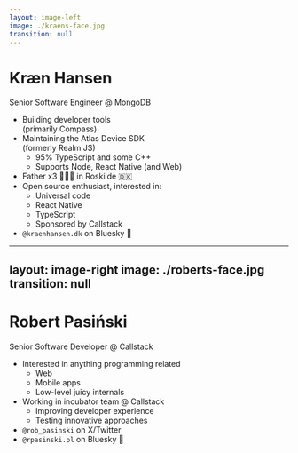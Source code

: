```yaml
---
layout: image-left
image: ./kraens-face.jpg
transition: null
---
```


# Kræn Hansen

Senior Software Engineer @ MongoDB

<v-clicks>

- Building developer tools<br>(primarily Compass)
- Maintaining the Atlas Device SDK<br>(formerly Realm JS)
  - 95% TypeScript and some C++
  - Supports Node, React Native (and Web)
- Father x3 👧👧👶 in Roskilde 🇩🇰
- Open source enthusiast, interested in:
  - Universal code
  - React Native
  - TypeScript
  - Sponsored by Callstack
- `@kraenhansen.dk` on Bluesky 🦋

</v-clicks>

<!--
First, a bit about myself.

[click] I help build developer tools at MongoDB, primarily Compass, an Electron based GUI to query and administer a database cluster.
[click] I help maintain the Atlas Device SDK for TypeScript (formerly Realm JS). Lots of TypeScript, a bit of C++, supports multiple runtime environments, operating systems and JavaScript engines.
[click] Outside of work, I'm a proud father of two 6yos and a 2yo toddler - all girls.
[click] Besides my work at MongoDB (where I work ~ 30 hours per week) and family I like to build in the public.
[click] Write to me on Bluesky - any feedback is appreciated.

-->

---
layout: image-right
image: ./roberts-face.jpg
transition: null
---

# Robert Pasiński

Senior Software Developer @ Callstack

<v-clicks>

- Interested in anything programming related
  - Web
  - Mobile apps
  - Low-level juicy internals
- Working in incubator team @ Callstack
  - Improving developer experience
  - Testing innovative approaches
- `@rob_pasinski` on X/Twitter
- `@rpasinski.pl` on Bluesky 🦋

</v-clicks>

<!--

-->

